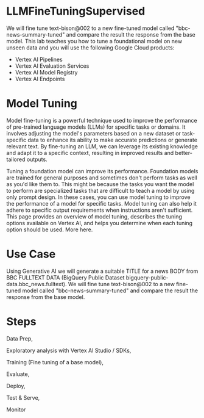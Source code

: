 # LLMFineTuningSupervised
We will fine tune text-bison@002 to a new fine-tuned model called "bbc-news-summary-tuned" and compare the result the response from the base model. This lab teaches you how to tune a foundational model on new unseen data and you will use the following Google Cloud products:
*   Vertex AI Pipelines
*   Vertex AI Evaluation Services
*   Vertex AI Model Registry
*   Vertex AI Endpoints

# Model Tuning

Model fine-tuning is a powerful technique used to improve the performance of pre-trained language models (LLMs) for specific tasks or domains. It involves adjusting the model's parameters based on a new dataset or task-specific data to enhance its ability to make accurate predictions or generate relevant text. By fine-tuning an LLM, we can leverage its existing knowledge and adapt it to a specific context, resulting in improved results and better-tailored outputs.

Tuning a foundation model can improve its performance. Foundation models are trained for general purposes and sometimes don't perform tasks as well as you'd like them to. This might be because the tasks you want the model to perform are specialized tasks that are difficult to teach a model by using only prompt design. In these cases, you can use model tuning to improve the performance of a model for specific tasks. Model tuning can also help it adhere to specific output requirements when instructions aren't sufficient. This page provides an overview of model tuning, describes the tuning options available on Vertex AI, and helps you determine when each tuning option should be used. More here.

# Use Case
Using Generative AI we will generate a suitable TITLE for a news BODY from BBC FULLTEXT DATA (BigQuery Public Dataset bigquery-public-data.bbc_news.fulltext).
We will fine tune text-bison@002 to a new fine-tuned model called "bbc-news-summary-tuned" and compare the result the response from the base model.

# Steps
Data Prep,

Exploratory analysis with Vertex AI Studio / SDKs,

Training (Fine tuning of a base model),

Evaluate,

Deploy,

Test & Serve,

Monitor
